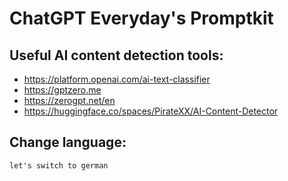# ChatGPT Everyday's Promptkit

Useful AI content detection tools:
---

* https://platform.openai.com/ai-text-classifier
* https://gptzero.me
* https://zerogpt.net/en
* https://huggingface.co/spaces/PirateXX/AI-Content-Detector

Change language:
---

```
let's switch to german
```

